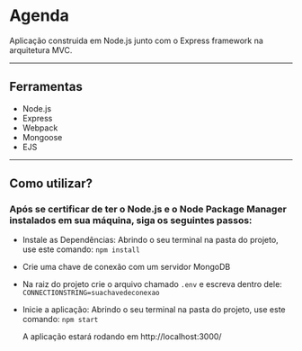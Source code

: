 # Agenda

Aplicação construida em Node.js junto com o Express framework na arquitetura MVC.

***

## Ferramentas

- Node.js
- Express
- Webpack
- Mongoose
- EJS

***

## Como utilizar?

### Após se certificar de ter o Node.js e o Node Package Manager instalados em sua máquina, siga os seguintes passos:

- Instale as Dependências:
  Abrindo o seu terminal na pasta do projeto, use este comando: `npm install`

- Crie uma chave de conexão com um servidor MongoDB

- Na raiz do projeto crie o arquivo chamado `.env` e escreva dentro dele:
  `CONNECTIONSTRING=suachavedeconexao`

- Inicie a aplicação:
  Abrindo o seu terminal na pasta do projeto, use este comando: `npm start`

  A aplicação estará rodando em http://localhost:3000/
